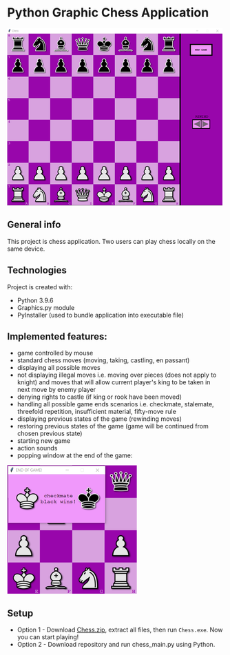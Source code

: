 # Python Graphic Chess Application
![Alt text](images/BOARD.png)

## General info
This project is chess application. Two users can play chess locally on the same device.

## Technologies
Project is created with:
* Python 3.9.6
* Graphics.py module
* PyInstaller (used to bundle application into executable file)

## Implemented features:
- game controlled by mouse
- standard chess moves (moving, taking, castling, en passant)
- displaying all possible moves
- not displaying illegal moves i.e. moving over pieces (does not apply to knight) and moves that will allow current player's king to be taken in next move by enemy player
- denying rights to castle (if king or rook have been moved)
- handling all possible game ends scenarios i.e. checkmate, stalemate, threefold repetition, insufficient material, fifty-move rule
- displaying previous states of the game (rewinding moves)
- restoring previous states of the game (game will be continued from chosen previous state)
- starting new game
- action sounds
- popping window at the end of the game:


![Alt text](images/CHECKMATE.png)

## Setup
* Option 1 - Download [Chess.zip](Chess.zip), extract all files, then run ```Chess.exe```. Now you can start playing!
* Option 2 - Download repository and run chess_main.py using Python.


